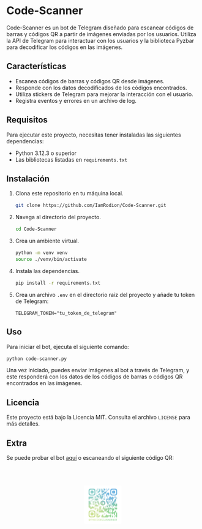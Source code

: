 # Code-Scanner

Code-Scanner es un bot de Telegram diseñado para escanear códigos de barras y códigos QR a partir de imágenes enviadas por los usuarios. Utiliza la API de Telegram para interactuar con los usuarios y la biblioteca Pyzbar para decodificar los códigos en las imágenes.

## Características

- Escanea códigos de barras y códigos QR desde imágenes.
- Responde con los datos decodificados de los códigos encontrados.
- Utiliza stickers de Telegram para mejorar la interacción con el usuario.
- Registra eventos y errores en un archivo de log.

## Requisitos

Para ejecutar este proyecto, necesitas tener instaladas las siguientes dependencias:

- Python 3.12.3 o superior
- Las bibliotecas listadas en `requirements.txt`

## Instalación

1. Clona este repositorio en tu máquina local.
   ```bash
   git clone https://github.com/IamRodion/Code-Scanner.git
   ```
2. Navega al directorio del proyecto.
   ```bash
   cd Code-Scanner
   ```
3. Crea un ambiente virtual.
   ```bash
   python -m venv venv
   source ./venv/bin/activate
   ```
4. Instala las dependencias.
   ```bash
   pip install -r requirements.txt
   ```
5. Crea un archivo `.env` en el directorio raíz del proyecto y añade tu token de Telegram:
   ```
   TELEGRAM_TOKEN="tu_token_de_telegram"
   ```

## Uso

Para iniciar el bot, ejecuta el siguiente comando:

```bash
python code-scanner.py
```

Una vez iniciado, puedes enviar imágenes al bot a través de Telegram, y este responderá con los datos de los códigos de barras o códigos QR encontrados en las imágenes.

## Licencia

Este proyecto está bajo la Licencia MIT. Consulta el archivo `LICENSE` para más detalles.

## Extra

Se puede probar el bot [aquí](https://t.me/TheCodeScannerBot) o escaneando el siguiente código QR:

<div style="display: flex; justify-content: center; align-items: center; height: 200px;">
    <img src="qr.png" alt="Código QR" style="max-height: 50%; max-width: 50%;">
</div>
